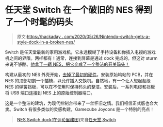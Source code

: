 # 任天堂 Switch 在一个破旧的 NES 得到了一个时髦的码头

> 原文:[https://hackaday . com/2020/05/26/Nintendo-switch-gets-a-style-dock-in-a-broken-nes/](https://hackaday.com/2020/05/26/nintendo-switch-gets-a-stylish-dock-in-a-broken-nes/)

Switch 是任天堂最新的家用游戏机，它永远模糊了手持设备和你插入电视的游戏机之间的界限。两样都有！通常，连接到屏幕是通过 dock 完成的，但这对 sturm 来说不够酷。[他拿了一辆 NES，把它变成了一个整洁的开关码头！](https://www.reddit.com/r/NintendoSwitch/comments/gqg6tx/nes_switch_dock_build_pics_in_comments/)

构建从最初的 NES 外壳开始，[去掉了最初的硬件](https://imgur.com/a/mbFr2A4)。安装原始坞站的 PCB，并在 NES 的顶部切割一个插槽，以允许插入交换机。自然地，有一个让人想起超级 NES 的弹簧挡板，可以在不使用时保持码头的整洁。安装后，一系列电缆和挡板将 USB 端口连接到 NES 上的原始控制器端口。

这是一个整洁的建筑，为现代控制台带来了一丝怀旧之情。我们相信正式版也会大卖。Switch 有很多类似的灵感构建，Gamecube Joycons 是一个特别的亮点！

> [NES Switch dock(在评论里建图)](https://www.reddit.com/r/NintendoSwitch/comments/gqg6tx/nes_switch_dock_build_pics_in_comments/?ref_source=embed&ref=share)来自[任天堂 Switch](https://www.reddit.com/r/NintendoSwitch/)